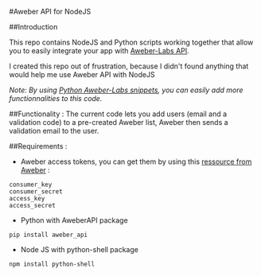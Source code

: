 #Aweber API for NodeJS

##Introduction

This repo contains NodeJS and Python scripts working together that allow you to easily integrate your app with [Aweber-Labs API](https://labs.aweber.com/getting_started/main). 

I created this repo out of frustration, because I didn't found anything that would help me use Aweber API with NodeJS

*Note: By using  [Python Aweber-Labs snippets](https://labs.aweber.com/snippets/authentication), you can easily add more functionnalities to this code.*

##Functionality :
The current code lets you add users (email and a validation code) to a pre-created Aweber list, Aweber then sends a validation email to the user.

##Requirements :

* Aweber access tokens, you can get them by using this [ressource from Aweber](https://labs.aweber.com/docs/authentication) :
```
consumer_key
consumer_secret
access_key
access_secret
```


* Python with AweberAPI package 
```
pip install aweber_api
```


* Node JS with python-shell package
```
npm install python-shell
```
